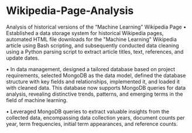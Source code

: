 # Wikipedia-Page-Analysis
 Analysis of historical versions of the “Machine Learning” Wikipedia Page
• Established a data storage system for historical Wikipedia pages, automated HTML file downloads for the "Machine Learning" Wikipedia article using Bash scripting, and subsequently conducted data cleaning using a Python parsing script to extract article titles, text, references, and update dates.

• In data management, designed a tailored database based on project requirements, selected MongoDB as the data model, defined the database structure with key fields and relationships, implemented it, and loaded it with cleaned data. This database now supports MongoDB queries for data analysis, revealing distinctive trends, patterns, and emerging terms in the field of machine learning.

• Leveraged MongoDB queries to extract valuable insights from the collected data, encompassing data collection years, document counts per year, term frequencies, initial term appearances, and reference counts.
